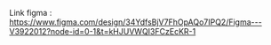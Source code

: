 Link figma :
https://www.figma.com/design/34YdfsBjV7FhOpAQo7IPQ2/Figma---V3922012?node-id=0-1&t=kHJUVWQI3FCzEcKR-1
